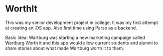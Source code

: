 # WorthIt
This was my senior development project in college. It was my first attempt at creating an iOS app. Also first time using Parse as a backend.

Basic Idea: Wartburg was starting a new marketing campaign called Wartburg Worth it and this app would allow current students and alumni to share stories about what made Wartburg worth it to them.
